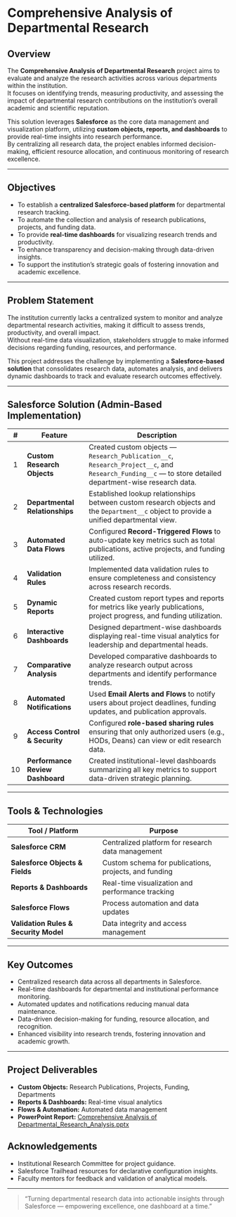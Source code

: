 # Comprehensive Analysis of Departmental Research

## Overview
The **Comprehensive Analysis of Departmental Research** project aims to evaluate and analyze the research activities across various departments within the institution.  
It focuses on identifying trends, measuring productivity, and assessing the impact of departmental research contributions on the institution’s overall academic and scientific reputation.  

This solution leverages **Salesforce** as the core data management and visualization platform, utilizing **custom objects, reports, and dashboards** to provide real-time insights into research performance.  
By centralizing all research data, the project enables informed decision-making, efficient resource allocation, and continuous monitoring of research excellence.

---

## Objectives
- To establish a **centralized Salesforce-based platform** for departmental research tracking.  
- To automate the collection and analysis of research publications, projects, and funding data.  
- To provide **real-time dashboards** for visualizing research trends and productivity.  
- To enhance transparency and decision-making through data-driven insights.  
- To support the institution’s strategic goals of fostering innovation and academic excellence.  

---

## Problem Statement
The institution currently lacks a centralized system to monitor and analyze departmental research activities, making it difficult to assess trends, productivity, and overall impact.  
Without real-time data visualization, stakeholders struggle to make informed decisions regarding funding, resources, and performance.  

This project addresses the challenge by implementing a **Salesforce-based solution** that consolidates research data, automates analysis, and delivers dynamic dashboards to track and evaluate research outcomes effectively.

---

## Salesforce Solution (Admin-Based Implementation)

| # | Feature | Description |
|:-:|----------|--------------|
| 1 | **Custom Research Objects** | Created custom objects — `Research_Publication__c`, `Research_Project__c`, and `Research_Funding__c` — to store detailed department-wise research data. |
| 2 | **Departmental Relationships** | Established lookup relationships between custom research objects and the `Department__c` object to provide a unified departmental view. |
| 3 | **Automated Data Flows** | Configured **Record-Triggered Flows** to auto-update key metrics such as total publications, active projects, and funding utilized. |
| 4 | **Validation Rules** | Implemented data validation rules to ensure completeness and consistency across research records. |
| 5 | **Dynamic Reports** | Created custom report types and reports for metrics like yearly publications, project progress, and funding utilization. |
| 6 | **Interactive Dashboards** | Designed department-wise dashboards displaying real-time visual analytics for leadership and departmental heads. |
| 7 | **Comparative Analysis** | Developed comparative dashboards to analyze research output across departments and identify performance trends. |
| 8 | **Automated Notifications** | Used **Email Alerts and Flows** to notify users about project deadlines, funding updates, and publication approvals. |
| 9 | **Access Control & Security** | Configured **role-based sharing rules** ensuring that only authorized users (e.g., HODs, Deans) can view or edit research data. |
| 10 | **Performance Review Dashboard** | Created institutional-level dashboards summarizing all key metrics to support data-driven strategic planning. |

---

## Tools & Technologies

| Tool / Platform | Purpose |
|------------------|----------|
| **Salesforce CRM** | Centralized platform for research data management |
| **Salesforce Objects & Fields** | Custom schema for publications, projects, and funding |
| **Reports & Dashboards** | Real-time visualization and performance tracking |
| **Salesforce Flows** | Process automation and data updates |
| **Validation Rules & Security Model** | Data integrity and access management |

---

## Key Outcomes
- Centralized research data across all departments in Salesforce.  
- Real-time dashboards for departmental and institutional performance monitoring.  
- Automated updates and notifications reducing manual data maintenance.  
- Data-driven decision-making for funding, resource allocation, and recognition.  
- Enhanced visibility into research trends, fostering innovation and academic growth.  

---

## Project Deliverables
- **Custom Objects:** Research Publications, Projects, Funding, Departments  
- **Reports & Dashboards:** Real-time visual analytics  
- **Flows & Automation:** Automated data management  
- **PowerPoint Report:** [Comprehensive Analysis of Departmental_Research_Analysis.pptx](https://docs.google.com/presentation/d/18yVqqBBZGENFhO4-LdTSEE6VZFZLOO6F/edit?usp=sharing&ouid=107479604466219102308&rtpof=true&sd=true)  



## Acknowledgements
- Institutional Research Committee for project guidance.  
- Salesforce Trailhead resources for declarative configuration insights.  
- Faculty mentors for feedback and validation of analytical models.

---

> “Turning departmental research data into actionable insights through Salesforce — empowering excellence, one dashboard at a time.”
